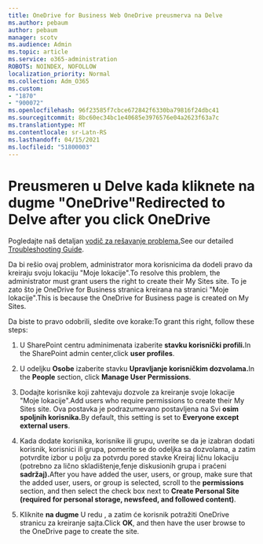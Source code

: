 ```yaml
---
title: OneDrive for Business Web OneDrive preusmerva na Delve
ms.author: pebaum
author: pebaum
manager: scotv
ms.audience: Admin
ms.topic: article
ms.service: o365-administration
ROBOTS: NOINDEX, NOFOLLOW
localization_priority: Normal
ms.collection: Adm_O365
ms.custom:
- "1870"
- "900072"
ms.openlocfilehash: 96f23585f7cbce672842f6330ba79816f24dbc41
ms.sourcegitcommit: 8bc60ec34bc1e40685e3976576e04a2623f63a7c
ms.translationtype: MT
ms.contentlocale: sr-Latn-RS
ms.lasthandoff: 04/15/2021
ms.locfileid: "51800003"
---
```

# <a name="redirected-to-delve-after-you-click-onedrive"></a><span data-ttu-id="29cd1-102">Preusmeren u Delve kada kliknete na dugme "OneDrive"</span><span class="sxs-lookup"><span data-stu-id="29cd1-102">Redirected to Delve after you click OneDrive</span></span>

<span data-ttu-id="29cd1-103">Pogledajte naš detaljan [vodič za rešavanje problema.](https://docs.microsoft.com/sharepoint/support/sites/troubleshooting-guide-for-sites-stopped-at-provisioning)</span><span class="sxs-lookup"><span data-stu-id="29cd1-103">See our detailed [Troubleshooting Guide](https://docs.microsoft.com/sharepoint/support/sites/troubleshooting-guide-for-sites-stopped-at-provisioning).</span></span>

<span data-ttu-id="29cd1-104">Da bi rešio ovaj problem, administrator mora korisnicima da dodeli pravo da kreiraju svoju lokaciju "Moje lokacije".</span><span class="sxs-lookup"><span data-stu-id="29cd1-104">To resolve this problem, the administrator must grant users the right to create their My Sites site.</span></span> <span data-ttu-id="29cd1-105">To je zato što je OneDrive for Business stranica kreirana na stranici "Moje lokacije".</span><span class="sxs-lookup"><span data-stu-id="29cd1-105">This is because the OneDrive for Business page is created on My Sites.</span></span>

<span data-ttu-id="29cd1-106">Da biste to pravo odobrili, sledite ove korake:</span><span class="sxs-lookup"><span data-stu-id="29cd1-106">To grant this right, follow these steps:</span></span>

1. <span data-ttu-id="29cd1-107">U SharePoint centru adminimenata izaberite **stavku korisnički profili.**</span><span class="sxs-lookup"><span data-stu-id="29cd1-107">In the SharePoint admin center,click **user profiles**.</span></span>

2. <span data-ttu-id="29cd1-108">U odeljku **Osobe** izaberite stavku **Upravljanje korisničkim dozvolama.**</span><span class="sxs-lookup"><span data-stu-id="29cd1-108">In the **People** section, click **Manage User Permissions**.</span></span>

3. <span data-ttu-id="29cd1-109">Dodajte korisnike koji zahtevaju dozvole za kreiranje svoje lokacije "Moje lokacije".</span><span class="sxs-lookup"><span data-stu-id="29cd1-109">Add users who require permissions to create their My Sites site.</span></span> <span data-ttu-id="29cd1-110">Ova postavka je podrazumevano postavljena na Svi **osim spoljnih korisnika.**</span><span class="sxs-lookup"><span data-stu-id="29cd1-110">By default, this setting is set to **Everyone except external users**.</span></span>

4. <span data-ttu-id="29cd1-111">Kada dodate korisnika, korisnike ili grupu, uverite se da je izabran dodati  korisnik, korisnici ili grupa, pomerite se do odeljka sa dozvolama, a zatim potvrdite izbor u polju za potvrdu pored stavke Kreiraj ličnu lokaciju (potrebno za lično skladištenje,fenje diskusionih grupa i praćeni **sadržaj).**</span><span class="sxs-lookup"><span data-stu-id="29cd1-111">After you have added the user, users, or group, make sure that the added user, users, or group is selected, scroll to the **permissions** section, and then select the check box next to **Create Personal Site (required for personal storage, newsfeed, and followed content)**.</span></span>

5. <span data-ttu-id="29cd1-112">Kliknite **na dugme** U redu , a zatim će korisnik potražiti OneDrive stranicu za kreiranje sajta.</span><span class="sxs-lookup"><span data-stu-id="29cd1-112">Click **OK**, and then have the user browse to the OneDrive page to create the site.</span></span>
